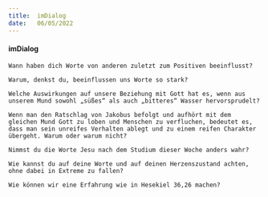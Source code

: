```yaml
---
title:  imDialog
date:   06/05/2022
---
```


#### imDialog

`Wann haben dich Worte von anderen zuletzt zum Positiven beeinflusst?`

`Warum, denkst du, beeinflussen uns Worte so stark?`

`Welche Auswirkungen auf unsere Beziehung mit Gott hat es, wenn aus unserem Mund sowohl „süßes“ als auch „bitteres“ Wasser hervorsprudelt?`

`Wenn man den Ratschlag von Jakobus befolgt und aufhört mit dem gleichen Mund Gott zu loben und Menschen zu verfluchen, bedeutet es, dass man sein unreifes Verhalten ablegt und zu einem reifen Charakter übergeht. Warum oder warum nicht?`

`Nimmst du die Worte Jesu nach dem Studium dieser Woche anders wahr?`

`Wie kannst du auf deine Worte und auf deinen Herzenszustand achten, ohne dabei in Extreme zu fallen?`

`Wie können wir eine Erfahrung wie in Hesekiel 36,26 machen?`
